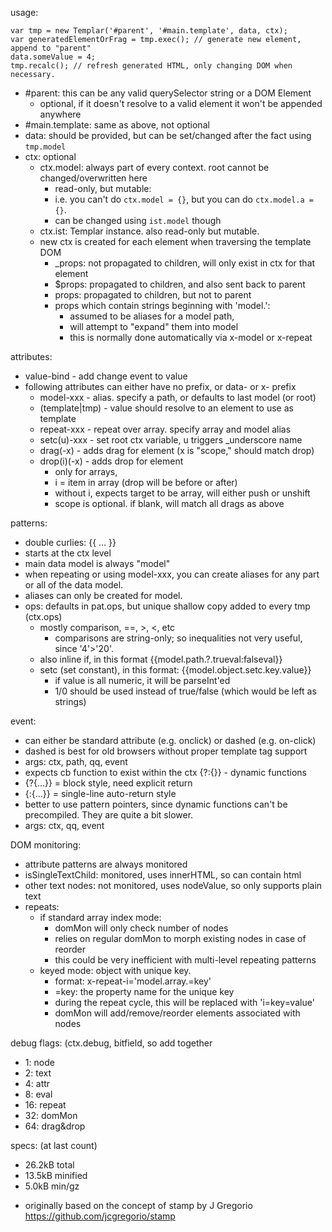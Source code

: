 usage:
```
var tmp = new Templar('#parent', '#main.template', data, ctx);
var generatedElementOrFrag = tmp.exec(); // generate new element, append to "parent"
data.someValue = 4;
tmp.recalc(); // refresh generated HTML, only changing DOM when necessary.
```
* #parent: this can be any valid querySelector string or a DOM Element
  * optional, if it doesn't resolve to a valid element it won't be appended anywhere
* #main.template: same as above, not optional
* data: should be provided, but can be set/changed after the fact using `tmp.model`
* ctx: optional
  * ctx.model: always part of every context. root cannot be changed/overwritten here
    * read-only, but mutable: 
    * i.e. you can't do `ctx.model = {}`, but you can do `ctx.model.a = {}`.
    * can be changed using `ist.model` though
  * ctx.ist: Templar instance. also read-only but mutable.
  * new ctx is created for each element when traversing the template DOM
    * _props: not propagated to children, will only exist in ctx for that element
    * $props: propagated to children, and also sent back to parent
    * props: propagated to children, but not to parent
    * props which contain strings beginning with 'model.':
      * assumed to be aliases for a model path, 
      * will attempt to "expand" them into model
      * this is normally done automatically via x-model or x-repeat

attributes:
* value-bind - add change event to value
* following attributes can either have no prefix, or data- or x- prefix
  * model-xxx - alias. specify a path, or defaults to last model (or root)
  * (template|tmp) - value should resolve to an element to use as template
  * repeat-xxx - repeat over array. specify array and model alias
  * setc(u)-xxx - set root ctx variable, u triggers _underscore name
  * drag(-x) - adds drag for element (x is "scope," should match drop)
  * drop(i)(-x) - adds drop for element
    * only for arrays, 
    * i = item in array (drop will be before or after)
    * without i, expects target to be array, will either push or unshift
    * scope is optional. if blank, will match all drags as above


patterns:
* double curlies: {{ ... }}
* starts at the ctx level
* main data model is always "model"
* when repeating or using model-xxx, you can create aliases for any part or all of the data model.
* aliases can only be created for model.
* ops: defaults in pat.ops, but unique shallow copy added to every tmp (ctx.ops)
  * mostly comparison, ==, >, <, etc
    * comparisons are string-only; so inequalities not very useful, since '4'>'20'.
  * also inline if, in this format {{model.path.?.trueval:falseval}}
  * setc (set constant), in this format: {{model.object.setc.key.value}}
    * if value is all numeric, it will be parseInt'ed
    * 1/0 should be used instead of true/false (which would be left as strings)

event:
* can either be standard attribute (e.g. onclick) or dashed (e.g. on-click)
* dashed is best for old browsers without proper template tag support
* args: ctx, path, qq, event
* expects cb function to exist within the ctx
{?:{}} - dynamic functions
* {?{...}} = block style, need explicit return
* {:{...}} = single-line auto-return style
* better to use pattern pointers, since dynamic functions can't be precompiled. They are quite a bit slower.
* args: ctx, qq, event

DOM monitoring:
* attribute patterns are always monitored
* isSingleTextChild: monitored, uses innerHTML, so can contain html
* other text nodes: not monitored, uses nodeValue, so only supports plain text
* repeats:
  * if standard array index mode:
    * domMon will only check number of nodes
    * relies on regular domMon to morph existing nodes in case of reorder
    * this could be very inefficient with multi-level repeating patterns
  * keyed mode: object with unique key. 
    * format: x-repeat-i='model.array.=key'
    * =key: the property name for the unique key
    * during the repeat cycle, this will be replaced with 'i=key=value'
    * domMon will add/remove/reorder elements associated with nodes


debug flags: (ctx.debug, bitfield, so add together
* 1: node
* 2: text
* 4: attr
* 8: eval
* 16: repeat
* 32: domMon
* 64: drag&drop

specs: (at last count)
* 26.2kB total
* 13.5kB minified
* 5.0kB min/gz

- originally based on the concept of stamp by J Gregorio https://github.com/jcgregorio/stamp